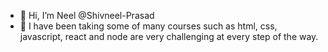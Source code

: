 - 👋 Hi, I’m Neel @Shivneel-Prasad
- 👀 I have been taking some of many courses such as html, css, javascript, react and node are very challenging at every step of the way.

<!---
Shivneel-Prasad/Shivneel-Prasad is a ✨ special ✨ repository because its `README.md` (this file) appears on your GitHub profile.
You can click the Preview link to take a look at your changes.
--->
